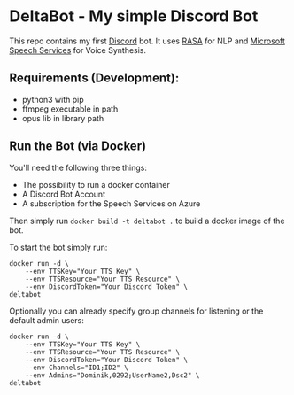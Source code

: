 # DeltaBot - My simple Discord Bot
This repo contains my first [Discord](https://discordapp.com/) bot. It uses [RASA]("https://rasa.com") for NLP and [Microsoft Speech Services](https://docs.microsoft.com/en-us/azure/cognitive-services/speech-service/) for Voice Synthesis.

## Requirements (Development):
- python3 with pip
- ffmpeg executable in path
- opus lib in library path

## Run the Bot (via Docker)
You'll need the following three things:
* The possibility to run a docker container
* A Discord Bot Account
* A subscription for the Speech Services on Azure

Then simply run ``docker build -t deltabot .`` to build a docker image of the bot.
 
To start the bot simply run:
```
docker run -d \
    --env TTSKey="Your TTS Key" \
    --env TTSResource="Your TTS Resource" \
    --env DiscordToken="Your Discord Token" \
deltabot
 ```

Optionally you can already specify group channels for listening or the default admin users:
```
docker run -d \
    --env TTSKey="Your TTS Key" \
    --env TTSResource="Your TTS Resource" \
    --env DiscordToken="Your Discord Token" \
    --env Channels="ID1;ID2" \
    --env Admins="Dominik,0292;UserName2,Dsc2" \
deltabot
 ```


